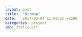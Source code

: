 ```yaml
---
layout: post
title:  "Bitmap"
date:   2017-03-04 11:00:21 -0500
categories: project
img: italic.gif
---
```

